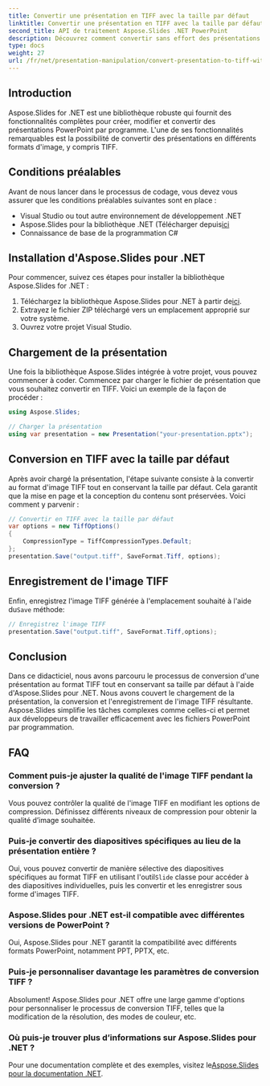 ```yaml
---
title: Convertir une présentation en TIFF avec la taille par défaut
linktitle: Convertir une présentation en TIFF avec la taille par défaut
second_title: API de traitement Aspose.Slides .NET PowerPoint
description: Découvrez comment convertir sans effort des présentations en images TIFF avec leur taille par défaut à l'aide d'Aspose.Slides pour .NET.
type: docs
weight: 27
url: /fr/net/presentation-manipulation/convert-presentation-to-tiff-with-default-size/
---
```


## Introduction

Aspose.Slides for .NET est une bibliothèque robuste qui fournit des fonctionnalités complètes pour créer, modifier et convertir des présentations PowerPoint par programme. L'une de ses fonctionnalités remarquables est la possibilité de convertir des présentations en différents formats d'image, y compris TIFF.

## Conditions préalables

Avant de nous lancer dans le processus de codage, vous devez vous assurer que les conditions préalables suivantes sont en place :

- Visual Studio ou tout autre environnement de développement .NET
-  Aspose.Slides pour la bibliothèque .NET (Télécharger depuis[ici](https://downloads.aspose.com/slides/net)
- Connaissance de base de la programmation C#

## Installation d'Aspose.Slides pour .NET

Pour commencer, suivez ces étapes pour installer la bibliothèque Aspose.Slides for .NET :

1.  Téléchargez la bibliothèque Aspose.Slides pour .NET à partir de[ici](https://downloads.aspose.com/slides/net).
2. Extrayez le fichier ZIP téléchargé vers un emplacement approprié sur votre système.
3. Ouvrez votre projet Visual Studio.

## Chargement de la présentation

Une fois la bibliothèque Aspose.Slides intégrée à votre projet, vous pouvez commencer à coder. Commencez par charger le fichier de présentation que vous souhaitez convertir en TIFF. Voici un exemple de la façon de procéder :

```csharp
using Aspose.Slides;

// Charger la présentation
using var presentation = new Presentation("your-presentation.pptx");
```

## Conversion en TIFF avec la taille par défaut

Après avoir chargé la présentation, l'étape suivante consiste à la convertir au format d'image TIFF tout en conservant la taille par défaut. Cela garantit que la mise en page et la conception du contenu sont préservées. Voici comment y parvenir :

```csharp
// Convertir en TIFF avec la taille par défaut
var options = new TiffOptions()
{
    CompressionType = TiffCompressionTypes.Default;
};
presentation.Save("output.tiff", SaveFormat.Tiff, options);
```

## Enregistrement de l'image TIFF

 Enfin, enregistrez l'image TIFF générée à l'emplacement souhaité à l'aide du`Save` méthode:

```csharp
// Enregistrez l'image TIFF
presentation.Save("output.tiff", SaveFormat.Tiff,options);
```

## Conclusion

Dans ce didacticiel, nous avons parcouru le processus de conversion d'une présentation au format TIFF tout en conservant sa taille par défaut à l'aide d'Aspose.Slides pour .NET. Nous avons couvert le chargement de la présentation, la conversion et l'enregistrement de l'image TIFF résultante. Aspose.Slides simplifie les tâches complexes comme celles-ci et permet aux développeurs de travailler efficacement avec les fichiers PowerPoint par programmation.

## FAQ

### Comment puis-je ajuster la qualité de l'image TIFF pendant la conversion ?

Vous pouvez contrôler la qualité de l'image TIFF en modifiant les options de compression. Définissez différents niveaux de compression pour obtenir la qualité d’image souhaitée.

### Puis-je convertir des diapositives spécifiques au lieu de la présentation entière ?

 Oui, vous pouvez convertir de manière sélective des diapositives spécifiques au format TIFF en utilisant l'outil`Slide` classe pour accéder à des diapositives individuelles, puis les convertir et les enregistrer sous forme d'images TIFF.

### Aspose.Slides pour .NET est-il compatible avec différentes versions de PowerPoint ?

Oui, Aspose.Slides pour .NET garantit la compatibilité avec différents formats PowerPoint, notamment PPT, PPTX, etc.

### Puis-je personnaliser davantage les paramètres de conversion TIFF ?

Absolument! Aspose.Slides pour .NET offre une large gamme d'options pour personnaliser le processus de conversion TIFF, telles que la modification de la résolution, des modes de couleur, etc.

### Où puis-je trouver plus d’informations sur Aspose.Slides pour .NET ?

 Pour une documentation complète et des exemples, visitez le[Aspose.Slides pour la documentation .NET](https://reference.aspose.com/slides/net).